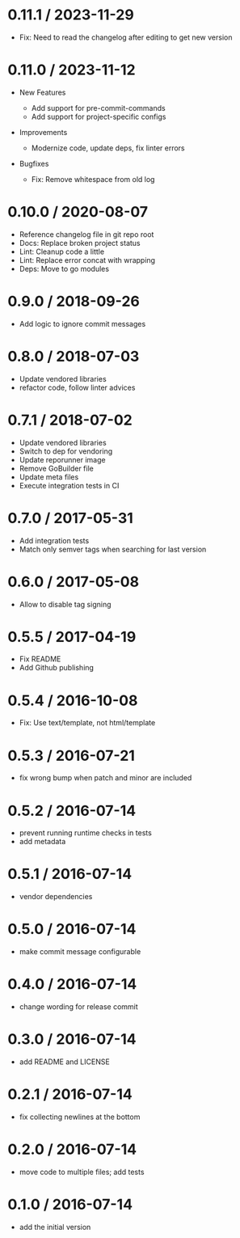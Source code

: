 # 0.11.1 / 2023-11-29

  * Fix: Need to read the changelog after editing to get new version

# 0.11.0 / 2023-11-12

  * New Features
    * Add support for pre-commit-commands
    * Add support for project-specific configs

  * Improvements
    * Modernize code, update deps, fix linter errors

  * Bugfixes
    * Fix: Remove whitespace from old log

# 0.10.0 / 2020-08-07

  * Reference changelog file in git repo root
  * Docs: Replace broken project status
  * Lint: Cleanup code a little
  * Lint: Replace error concat with wrapping
  * Deps: Move to go modules

# 0.9.0 / 2018-09-26

  * Add logic to ignore commit messages

# 0.8.0 / 2018-07-03

  * Update vendored libraries
  * refactor code, follow linter advices

# 0.7.1 / 2018-07-02

  * Update vendored libraries
  * Switch to dep for vendoring
  * Update reporunner image
  * Remove GoBuilder file
  * Update meta files
  * Execute integration tests in CI

# 0.7.0 / 2017-05-31

  * Add integration tests
  * Match only semver tags when searching for last version

# 0.6.0 / 2017-05-08

  * Allow to disable tag signing

# 0.5.5 / 2017-04-19

  * Fix README
  * Add Github publishing

# 0.5.4 / 2016-10-08

  * Fix: Use text/template, not html/template

# 0.5.3 / 2016-07-21

  * fix wrong bump when patch and minor are included

# 0.5.2 / 2016-07-14

  * prevent running runtime checks in tests
  * add metadata

# 0.5.1 / 2016-07-14

  * vendor dependencies

# 0.5.0 / 2016-07-14

  * make commit message configurable

# 0.4.0 / 2016-07-14

  * change wording for release commit

# 0.3.0 / 2016-07-14

  * add README and LICENSE

# 0.2.1 / 2016-07-14

  * fix collecting newlines at the bottom

# 0.2.0 / 2016-07-14

  * move code to multiple files; add tests

# 0.1.0 / 2016-07-14

  * add the initial version
